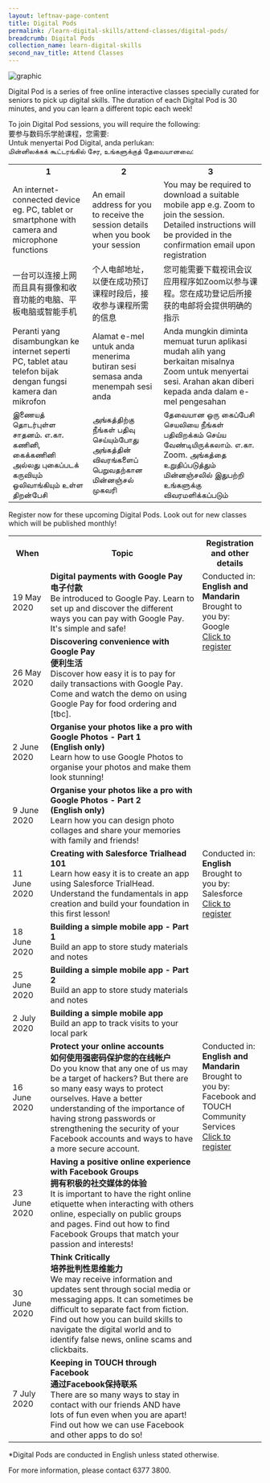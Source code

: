 ```yaml
---
layout: leftnav-page-content
title: Digital Pods
permalink: /learn-digital-skills/attend-classes/digital-pods/
breadcrumb: Digital Pods
collection_name: learn-digital-skills
second_nav_title: Attend Classes
---
```


![graphic](/images/learn-digital-skills/digital-pods.jpg)

Digital Pod is a series of free online interactive classes specially curated for seniors to pick up digital skills. The duration of each Digital Pod is 30 minutes, and you can learn a different topic each week! 

To join Digital Pod sessions, you will require the following: <br>要参与数码乐学舱课程，您需要: <br>Untuk menyertai Pod Digital, anda perlukan: <br>மின்னிலக்கக் கூட்டரங்கில் சேர, உங்களுக்குத் தேவையானவை:

<table>
  <tr>
    <th>1</th>
    <th>2</th>
    <th>3</th>
  </tr>
  <tr>
    <td>An internet-connected device eg. PC, tablet or smartphone with camera and microphone functions</td>
    <td>An email address for you to receive the session details when you book your session</td>
    <td>You may be required to download a suitable mobile app e.g. Zoom to join the session. Detailed instructions will be provided in the confirmation email upon registration</td>
  </tr>
<tr>
  <td>一台可以连接上网而且具有摄像和收音功能的电脑、平板电脑或智能手机</td>
  <td>个人电邮地址，以便在成功预订课程时段后，接收参与课程所需的信息</td>
  <td>您可能需要下载视讯会议应用程序如Zoom以参与课程。您在成功登记后所接获的电邮将会提供明确的指示</td>
  </tr>
<tr>
  <td>Peranti yang disambungkan ke internet seperti PC, tablet atau telefon bijak dengan fungsi kamera dan mikrofon</td>
  <td>Alamat e-mel untuk anda menerima butiran sesi semasa anda menempah sesi anda</td>
  <td>Anda mungkin diminta memuat turun aplikasi mudah alih yang berkaitan misalnya Zoom untuk menyertai sesi. Arahan akan diberi kepada anda dalam e-mel pengesahan</td>
</tr>
  <tr>
  <td>இணையத் தொடர்புள்ள சாதனம். எ.கா. கணினி, கைக்கணினி அல்லது புகைப்படக் கருவியும் ஒலிவாங்கியும் உள்ள திறன்பேசி</td>
  <td>அங்கத்திற்கு நீங்கள் பதிவு செய்யும்போது அங்கத்தின் விவரங்களைப் பெறுவதற்கான மின்னஞ்சல் முகவரி </td>
  <td>தேவையான ஒரு கைப்பேசி செயலியை நீங்கள் பதிவிறக்கம் செய்ய வேண்டியிருக்கலாம். எ.கா. Zoom. அங்கத்தை உறுதிப்படுத்தும் மின்னஞ்சலில் இதுபற்றி உங்களுக்கு விவரமளிக்கப்படும் </td>
</tr>
</table>

Register now for these upcoming Digital Pods. Look out for new classes which will be published monthly!

<table>
  <tr>
    <th width="15%">When</th>
    <th width="60%">Topic</th>
    <th width="25%">Registration and other details</th>
  </tr>
<tr>
  <td>19 May 2020</td>
  <td><b>Digital payments with Google Pay<br> 电子付款</b> <br>Be introduced to Google Pay. Learn to set up and discover the different ways you can pay with Google Pay. It's simple and safe!</td>
  <td rowspan="4" valign="top">Conducted in: <b>English and Mandarin</b><br>Brought to you by: Google<br><a href="https://form.gov.sg/5eae33e62137fe0011d050f7" target="_blank">Click to register</a></td>
  </tr>
<tr>
  <td>26 May 2020</td>
  <td><b>Discovering convenience with Google Pay<br> 便利生活</b><br>Discover how easy it is to pay for daily transactions with Google Pay. Come and watch the demo on using Google Pay for food ordering and [tbc].</td>
</tr>
<tr>
  <td>2 June 2020</td>
  <td><b>Organise your photos like a pro with Google Photos - Part 1 <br>(English only)</b><br>Learn how to use Google Photos to organise your photos and make them look stunning!</td>
</tr>
  <tr>
  <td>9 June 2020</td>
  <td><b>Organise your photos like a pro with Google Photos - Part 2 <br>(English only)</b><br>Learn how you can design photo collages and share your memories with family and friends!</td>
</tr>
<tr>
  <td>11 June 2020</td>
  <td><b>Creating with Salesforce Trialhead 101</b><br>Learn how easy it is to create an app using Salesforce TrialHead. Understand the fundamentals in app creation and build your foundation in this first lesson!</td>
  <td rowspan="4" valign="top">Conducted in: <b>English</b><br>Brought to you by: Salesforce<br><a href="https://form.gov.sg/5eae39e72137fe0011d06977" target="_blank">Click to register</a></td>
  </tr>
<tr>
  <td>18 June 2020</td>
  <td><b>Building a simple mobile app - Part 1</b><br>Build an app to store study materials and notes</td>
</tr>
<tr>
  <td>25 June 2020</td>
  <td><b>Building a simple mobile app - Part 2</b><br>Build an app to store study materials and notes</td>
</tr>
  <tr>
  <td>2 July 2020</td>
  <td><b>Building a simple mobile app</b><br>Build an app to track visits to your local park</td>
</tr>
<tr>
  <td>16 June 2020</td>
  <td><b>Protect your online accounts</b><br><b>如何使用强密码保护您的在线帐户</b><br>Do you know that any one of us may be a target of hackers? But there are so many easy ways to protect ourselves. Have a better understanding of the importance of having strong passwords or strengthening the security of your Facebook accounts and ways to have a more secure account.</td>
  <td rowspan="4" valign="top">Conducted in: <b>English and Mandarin</b><br>Brought to you by: Facebook and TOUCH Community Services<br><a href="https://form.gov.sg/5eae3ace2137fe0011d06cfa" target="_blank">Click to register</a></td>
  </tr>
<tr>
  <td>23 June 2020</td>
  <td><b>Having a positive online experience with Facebook Groups</b><br><b>拥有积极的社交媒体的体验</b><br>It is important to have the right online etiquette when interacting with others online, especially on public groups and pages. Find out how to find Facebook Groups that match your passion and interests!</td>
</tr>
<tr>
  <td>30 June 2020</td>
  <td><b>Think Critically</b><br><b>培养批判性思维能力</b><br>We may receive information and updates sent through social media or messaging apps. It can sometimes be difficult to separate fact from fiction. Find out how you can build skills to navigate the digital world and to identify false news, online scams and clickbaits.</td>
</tr>
  <tr>
  <td>7 July 2020</td>
  <td><b>Keeping in TOUCH through Facebook</b><br><b>通过Facebook保持联系</b><br>There are so many ways to stay in contact with our friends AND have lots of fun even when you are apart! Find out how we can use Facebook and other apps to do so!</td>
</tr>
</table>

*Digital Pods are conducted in English unless stated otherwise.

For more information, please contact 6377 3800.
